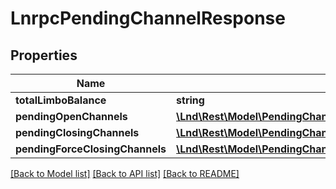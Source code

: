 # LnrpcPendingChannelResponse

## Properties
Name | Type | Description | Notes
------------ | ------------- | ------------- | -------------
**totalLimboBalance** | **string** |  | [optional] 
**pendingOpenChannels** | [**\Lnd\Rest\Model\PendingChannelResponsePendingOpenChannel[]**](PendingChannelResponsePendingOpenChannel.md) |  | [optional] 
**pendingClosingChannels** | [**\Lnd\Rest\Model\PendingChannelResponseClosedChannel[]**](PendingChannelResponseClosedChannel.md) |  | [optional] 
**pendingForceClosingChannels** | [**\Lnd\Rest\Model\PendingChannelResponseForceClosedChannel[]**](PendingChannelResponseForceClosedChannel.md) |  | [optional] 

[[Back to Model list]](../README.md#documentation-for-models) [[Back to API list]](../README.md#documentation-for-api-endpoints) [[Back to README]](../README.md)


